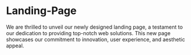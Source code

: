 # Landing-Page
We are thrilled to unveil our newly designed landing page, a testament to our dedication to providing top-notch web solutions. This new page showcases our commitment to innovation, user experience, and aesthetic appeal.
